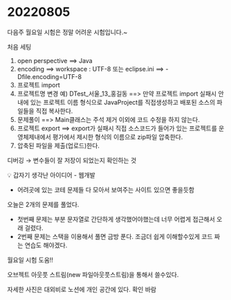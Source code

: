 # 20220805

다음주 월요일 시험은 정말 어려운 시험입니다.~

처음 세팅

1. open perspective ==> Java
2. encoding ==> workspace : UTF-8 또는 eclipse.ini ==> -Dfile.encoding=UTF-8
3. 프로젝트 import
4. 프로젝트명 변경 예) DTest_서울_13_홍길동 ==> 만약 프로젝트 import 실패시 안내에 있는 프로젝트 이름 형식으로 JavaProject를 직접생성하고 배포된 소스의 파일들을 직접 복사한다.
5. 문제풀이 ==> Main클래스는 주석 제거 이외에 코드 수정을 하지 않는다.
6. 프로젝트 export ==> export가 실패시 직접 소스코드가 들어가 있는 프로젝트를 운영체제내에서 평가에서 제시한 형식의 이름으로 zip파일 압축한다.
7. 압축된 파일을 제출(업로드)한다.

디버깅 → 변수들이 잘 저장이 되었는지 확인하는 것

<aside>
💡 갑자기 생각난 아이디어 - 웹개발

- 어려곳에 있는 코테 문제들 다 모아서 보여주는 사이트 있으면 좋을듯함

</aside>

오늘은 2개의 문제를 풀었다.

- 첫번째 문제는 부분 문자열로 간단하게 생각했어야했는데 너무 어렵게 접근해서 오래 걸렸다.
- 2번째 문제는 스택을 이용해서 풀면 금방 푼다. 조금더 쉽게 이해할수있게 코드 짜는 연습도 해야겠다.

월요일 시험 도움!!

오브젝트 아웃풋 스트림(new 파일아웃풋스트림)을 통해서 쓸수있다.

자세한 사진은 대외비로 노션에 개인 공간에 있다. 확인 바람